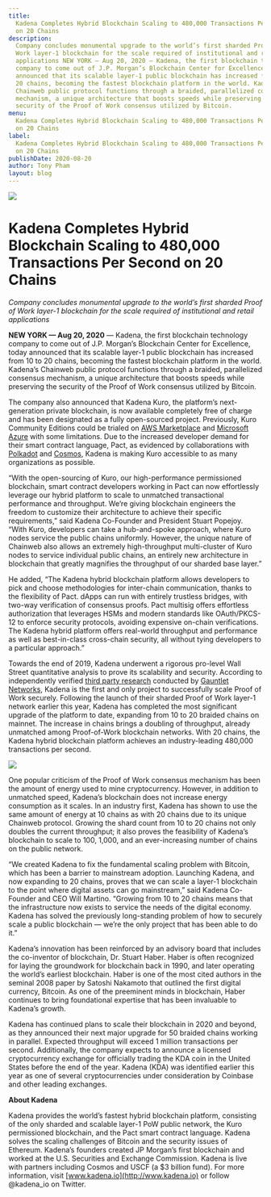 ```yaml
---
title:
  Kadena Completes Hybrid Blockchain Scaling to 480,000 Transactions Per Second
  on 20 Chains
description:
  Company concludes monumental upgrade to the world’s first sharded Proof of
  Work layer-1 blockchain for the scale required of institutional and retail
  applications NEW YORK — Aug 20, 2020 — Kadena, the first blockchain technology
  company to come out of J.P. Morgan’s Blockchain Center for Excellence, today
  announced that its scalable layer-1 public blockchain has increased from 10 to
  20 chains, becoming the fastest blockchain platform in the world. Kadena’s
  Chainweb public protocol functions through a braided, parallelized consensus
  mechanism, a unique architecture that boosts speeds while preserving the
  security of the Proof of Work consensus utilized by Bitcoin.
menu:
  Kadena Completes Hybrid Blockchain Scaling to 480,000 Transactions Per Second
  on 20 Chains
label:
  Kadena Completes Hybrid Blockchain Scaling to 480,000 Transactions Per Second
  on 20 Chains
publishDate: 2020-08-20
author: Tony Pham
layout: blog
---
```


![](/assets/blog/2020/1_40MoCSBHaDVFNJCgIcrGqQ.webp)

# Kadena Completes Hybrid Blockchain Scaling to 480,000 Transactions Per Second on 20 Chains

_Company concludes monumental upgrade to the world’s first sharded Proof of Work
layer-1 blockchain for the scale required of institutional and retail
applications_

**NEW YORK — Aug 20, 2020** — Kadena, the first blockchain technology company to
come out of J.P. Morgan’s Blockchain Center for Excellence, today announced that
its scalable layer-1 public blockchain has increased from 10 to 20 chains,
becoming the fastest blockchain platform in the world. Kadena’s Chainweb public
protocol functions through a braided, parallelized consensus mechanism, a unique
architecture that boosts speeds while preserving the security of the Proof of
Work consensus utilized by Bitcoin.

The company also announced that Kadena Kuro, the platform’s next-generation
private blockchain, is now available completely free of charge and has been
designated as a fully open-sourced project. Previously, Kuro Community Editions
could be trialed on
[AWS Marketplace](https://aws.amazon.com/marketplace/pp/Kadena-LLC-Kadena-Blockchain-for-Enterprise-Commun/B07MKMKP4F)
and
[Microsoft Azure](https://azuremarketplace.microsoft.com/en-us/marketplace/apps/kadenallc.scalablebft)
with some limitations. Due to the increased developer demand for their smart
contract language, Pact, as evidenced by collaborations with
[Polkadot](https://polkadot.network) and [Cosmos](https://cosmos.network),
Kadena is making Kuro accessible to as many organizations as possible.

“With the open-sourcing of Kuro, our high-performance permissioned blockchain,
smart contract developers working in Pact can now effortlessly leverage our
hybrid platform to scale to unmatched transactional performance and throughput.
We’re giving blockchain engineers the freedom to customize their architecture to
achieve their specific requirements,” said Kadena Co-Founder and President
Stuart Popejoy. “With Kuro, developers can take a hub-and-spoke approach, where
Kuro nodes service the public chains uniformly. However, the unique nature of
Chainweb also allows an extremely high-throughput multi-cluster of Kuro nodes to
service individual public chains, an entirely new architecture in blockchain
that greatly magnifies the throughput of our sharded base layer.”

He added, “The Kadena hybrid blockchain platform allows developers to pick and
choose methodologies for inter-chain communication, thanks to the flexibility of
Pact. dApps can run with entirely trustless bridges, with two-way verification
of consensus proofs. Pact multisig offers effortless authorization that
leverages HSMs and modern standards like OAuth/PKCS-12 to enforce security
protocols, avoiding expensive on-chain verifications. The Kadena hybrid platform
offers real-world throughput and performance as well as best-in-class
cross-chain security, all without tying developers to a particular approach.”

Towards the end of 2019, Kadena underwent a rigorous pro-level Wall Street
quantitative analysis to prove its scalability and security. According to
independently verified
[third party research](https://medium.com/gauntlet-networks/analysis-of-kadenas-public-blockchain-protocol-31c66347e32e)
conducted by [Gauntlet Networks](https://gauntlet.network), Kadena is the first
and only project to successfully scale Proof of Work securely. Following the
launch of their sharded Proof of Work layer-1 network earlier this year, Kadena
has completed the most significant upgrade of the platform to date, expanding
from 10 to 20 braided chains on mainnet. The increase in chains brings a
doubling of throughput, already unmatched among Proof-of-Work blockchain
networks. With 20 chains, the Kadena hybrid blockchain platform achieves an
industry-leading 480,000 transactions per second.

![](/assets/blog/2020/1_p6WZuf2vAj5qzBUbg0fiWA.webp)

One popular criticism of the Proof of Work consensus mechanism has been the
amount of energy used to mine cryptocurrency. However, in addition to unmatched
speed, Kadena’s blockchain does not increase energy consumption as it scales. In
an industry first, Kadena has shown to use the same amount of energy at 10
chains as with 20 chains due to its unique Chainweb protocol. Growing the shard
count from 10 to 20 chains not only doubles the current throughput; it also
proves the feasibility of Kadena’s blockchain to scale to 100, 1,000, and an
ever-increasing number of chains on the public network.

“We created Kadena to fix the fundamental scaling problem with Bitcoin, which
has been a barrier to mainstream adoption. Launching Kadena, and now expanding
to 20 chains, proves that we can scale a layer-1 blockchain to the point where
digital assets can go mainstream,” said Kadena Co-Founder and CEO Will Martino.
“Growing from 10 to 20 chains means that the infrastructure now exists to
service the needs of the digital economy. Kadena has solved the previously
long-standing problem of how to securely scale a public blockchain — we’re the
only project that has been able to do it.”

Kadena’s innovation has been reinforced by an advisory board that includes the
co-inventor of blockchain, Dr. Stuart Haber. Haber is often recognized for
laying the groundwork for blockchain back in 1990, and later operating the
world’s earliest blockchain. Haber is one of the most cited authors in the
seminal 2008 paper by Satoshi Nakamoto that outlined the first digital currency,
Bitcoin. As one of the preeminent minds in blockchain, Haber continues to bring
foundational expertise that has been invaluable to Kadena’s growth.

Kadena has continued plans to scale their blockchain in 2020 and beyond, as they
announced their next major upgrade for 50 braided chains working in parallel.
Expected throughput will exceed 1 million transactions per second. Additionally,
the company expects to announce a licensed cryptocurrency exchange for
officially trading the KDA coin in the United States before the end of the year.
Kadena (KDA) was identified earlier this year as one of several cryptocurrencies
under consideration by Coinbase and other leading exchanges.

**About Kadena**

Kadena provides the world’s fastest hybrid blockchain platform, consisting of
the only sharded and scalable layer-1 PoW public network, the Kuro permissioned
blockchain, and the Pact smart contract language. Kadena solves the scaling
challenges of Bitcoin and the security issues of Ethereum. Kadena’s founders
created JP Morgan’s first blockchain and worked at the U.S. Securities and
Exchange Commission. Kadena is live with partners including Cosmos and USCF (a
$3 billion fund). For more information, visit
[www.kadena.io](http://www.kadena.io) or follow @kadena_io on Twitter.
